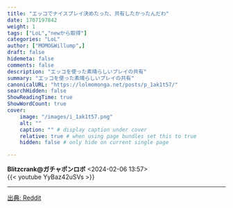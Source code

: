 ```yaml
---
title: "エッコでナイスプレイ決めたった、共有したかったんだわ"
date: 1707197842
weight: 1
tags: ["LoL","newから取得"]
categories: "LoL"
author: ["MOMO&Willump",]
draft: false
hidemeta: false 
comments: false
description: "エッコを使った素晴らしいプレイの共有"
summary: "エッコを使った素晴らしいプレイの共有"
canonicalURL: "https://lolmomonga.net/posts/p_1ak1t57/"
searchHidden: false
ShowReadingTime: true
ShowWordCount: true
cover:
    image: "/images/i_1ak1t57.png"
    alt: ""
    caption: "" # display caption under cover
    relative: true # when using page bundles set this to true
    hidden: false # only hide on current single page

---
```

**Blitzcrank@ガチャポンロボ** <2024-02-06 13:57>  
{{< youtube YyBaz42uSVs >}}
  

---




[出典: Reddit](https://www.reddit.com//r/leagueoflegends/comments/1ak1t57/made_a_nice_play_using_ekko_wanted_to_share/)
